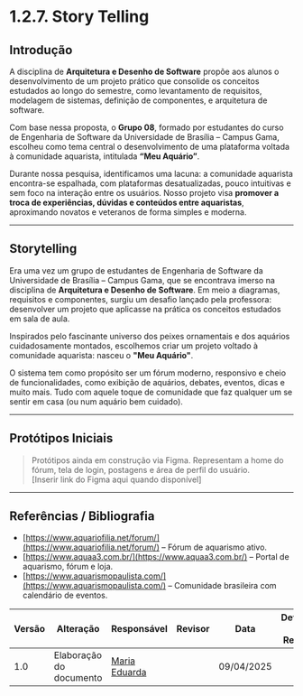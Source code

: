 # 1.2.7. Story Telling

## Introdução

A disciplina de **Arquitetura e Desenho de Software** propõe aos alunos o desenvolvimento de um projeto prático que consolide os conceitos estudados ao longo do semestre, como levantamento de requisitos, modelagem de sistemas, definição de componentes, e arquitetura de software.  

Com base nessa proposta, o **Grupo 08**, formado por estudantes do curso de Engenharia de Software da Universidade de Brasília – Campus Gama, escolheu como tema central o desenvolvimento de uma plataforma voltada à comunidade aquarista, intitulada **“Meu Aquário”**.

Durante nossa pesquisa, identificamos uma lacuna: a comunidade aquarista encontra-se espalhada, com plataformas desatualizadas, pouco intuitivas e sem foco na interação entre os usuários. Nosso projeto visa **promover a troca de experiências, dúvidas e conteúdos entre aquaristas**, aproximando novatos e veteranos de forma simples e moderna.

---

## Storytelling

Era uma vez um grupo de estudantes de Engenharia de Software da Universidade de Brasília – Campus Gama, que se encontrava imerso na disciplina de **Arquitetura e Desenho de Software**. Em meio a diagramas, requisitos e componentes, surgiu um desafio lançado pela professora: desenvolver um projeto que aplicasse na prática os conceitos estudados em sala de aula.

Inspirados pelo fascinante universo dos peixes ornamentais e dos aquários cuidadosamente montados, escolhemos criar um projeto voltado à comunidade aquarista: nasceu o **"Meu Aquário"**.

O sistema tem como propósito ser um fórum moderno, responsivo e cheio de funcionalidades, como exibição de aquários, debates, eventos, dicas e muito mais. Tudo com aquele toque de comunidade que faz qualquer um se sentir em casa (ou num aquário bem cuidado).

---

## Protótipos Iniciais

> Protótipos ainda em construção via Figma. Representam a home do fórum, tela de login, postagens e área de perfil do usuário.  
> [Inserir link do Figma aqui quando disponível]

---

## Referências / Bibliografia

- [https://www.aquariofilia.net/forum/](https://www.aquariofilia.net/forum/) – Fórum de aquarismo ativo.
- [https://www.aquaa3.com.br/](https://www.aquaa3.com.br/) – Portal de aquarismo, fórum e loja.
- [https://www.aquarismopaulista.com/](https://www.aquarismopaulista.com/) – Comunidade brasileira com calendário de eventos.


| Versão | Alteração                  | Responsável     | Revisor | Data       | Detalhes da Revisão                          |
|--------|----------------------------|-----------------|---------|------------|----------------------------------------------|
| 1.0    | Elaboração do documento    | [Maria Eduarda](https://github.com/DudaV228) |         | 09/04/2025 |  |


